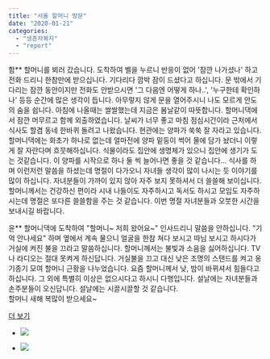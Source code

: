 ```yaml
---
title: "서울 할머니 방문"
date: "2020-01-21"
categories: 
  - "생존자복지"
  - "report"
---
```


함\*\* 할머니를 뵈러 갔습니다. 도착하여 벨을 누르니 반응이 없어 '잠깐 나가셨나' 하고 전화 드리니 한참만에 받으십니다. 기다리다 깜박 잠이 드셨다고 하십니다. 문 밖에서 기다리는 잠깐 동안이지만 전화도 안받으시면 '그 다음엔 어떻게 하나..', '누구한테 확인하나' 등등 순간에 많은 생각이 듭니다. 아무렇지 않게 문을 열어주시니 나도 모르게 안도의 숨을 쉽니다. 아침에 나올때는 쌀쌀했는데 지금은 봄날같이 따뜻합니다. 할머니댁에서 잠깐 머무르고 함께 외출하였습니다. 날씨가 너무 좋고 마침 점심시간이라 근처에서 식사도 할겸 동네 한바퀴 돌려고 나왔습니다. 현관에는 양파가 쑥쑥 잘 자라고 있습니다. 할머니댁에는 화초가 하나로 없는데 얼마전에 양파 밑둥이 썩어 물에 담가 놨더니 이렇게 잘 자란다며 흐뭇해하십니다. 식물이라도 집안에 생명체가 있으니 집안에 생기가 도는 것같습니다. 이 양파를 시작으로 하나 둘 씩 늘어나면 좋을 것 같습니다... 식사를 하며 이런저런 말씀을 하셨는데 명절이 다가오니 자녀들 생각이 많이 나시는 듯 이야기를 많이 하십니다. 자녀분들이 가까이 있지 않아 자주 보지 못하셔서 더 쓸쓸해 보이십니다. 할머니께서는 건강하신 편이라 시내 나들이도 자주하시고 독서도 하시고 모임도 자주하시는데 명절은 또다른 쓸쓸함을 주는 것 같습니다. 이번 명절 자녀분들과 오붓한 시간을 보내시길 바랍니다.

윤\*\* 할머니댁에 도착하여 "할머니~ 저희 왔어요~" 인사드리니 말씀을 안하십니다. "기억 안나세요" 하며 옆에서 계속 물으니 얼굴을 한참 쳐다 보시고 따님 보시고 하시다가 거실에 켜진 불을 끄라고 말씀하십니다. 할머니께서는 불빛과 소음을 싫어하십니다. TV나 라디오는 절대 못켜게 하신답니다. 거실불을 끄고 대신 낮은 조명의 스탠드를 켜고 옹기종기 모여 할머니 근황을 나누었습니다. 요즘 할머니께서 낮, 밤이 바뀌셔서 힘들다고 하십니다. 그 외에 특별히 이상은 없으시다고 하시니 다행입니다. 설날에는 자녀분들과 손주분들이 오신답니다. 설날에는 시끌시끌할 것 같습니다.  
할머니 새해 복많이 받으세요~

[더 보기](https://www.facebook.com/war.women/posts/1709340929190319)

- ![](http://womenandwar.net/kr/wp-content/uploads/2020/05/0121-방문사진1-2-1024x576-1.png)
    
- ![](http://womenandwar.net/kr/wp-content/uploads/2020/05/0121-방문사진3-2-1024x576-1.png)
